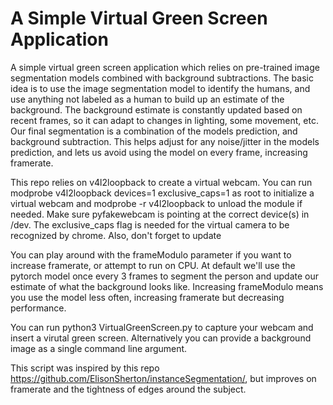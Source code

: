 # A Simple Virtual Green Screen Application

A simple virtual green screen application which relies on pre-trained image segmentation models combined with background subtractions. The basic idea is to use the image segmentation model to identify the humans, and use anything not labeled as a human to build up an estimate of the background. The background estimate is constantly updated based on recent frames, so it can adapt to changes in lighting, some movement, etc. Our final segmentation is a combination of the models prediction, and background subtraction. This helps adjust for any noise/jitter in the models prediction, and lets us avoid using the model on every frame, increasing framerate. 

This repo relies on v4l2loopback to create a virtual webcam. You can run modprobe v4l2loopback devices=1 exclusive_caps=1 as root to initialize a virtual webcam and modprobe -r v4l2loopback to unload the module if needed. Make sure pyfakewebcam is pointing at the correct device(s) in /dev. The exclusive_caps flag is needed for the virtual camera to be recognized by chrome. Also, don't forget to update

You can play around with the frameModulo parameter if you want to increase framerate, or attempt to run on CPU. At default we'll use the pytorch model once every 3 frames to segment the person and update our estimate of what the background looks like. Increasing frameModulo means you use the model less often, increasing framerate but decreasing performance. 

You can run python3 VirtualGreenScreen.py to capture your webcam and insert a virutal green screen. Alternatively you can provide a background image as a single command line argument. 

This script was inspired by this repo https://github.com/ElisonSherton/instanceSegmentation/, but improves on framerate and the tightness of edges around the subject. 